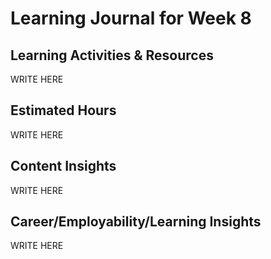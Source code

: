 # Learning Journal for Week 8

## Learning Activities & Resources

WRITE HERE

## Estimated Hours

WRITE HERE


## Content Insights

WRITE HERE


## Career/Employability/Learning Insights

WRITE HERE
